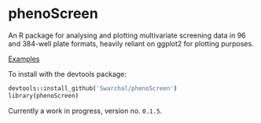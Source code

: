 # phenoScreen

An R package for analysing and plotting multivariate screening data in 96 and 384-well plate formats, heavily reliant on ggplot2 for plotting purposes.

[Examples](http://rstudio-pubs-static.s3.amazonaws.com/90077_45edf515f1b14fab9c2542b6807c6848.html)

To install with the devtools package:

```coffee
devtools::install_github('Swarchal/phenoScreen')
library(phenoScreen)
```

Currently a work in progress, version no. `0.1.5`.


